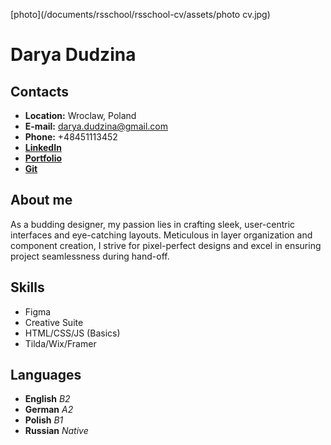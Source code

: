 [photo](/documents/rsschool/rsschool-cv/assets/photo cv.jpg)

# **Darya Dudzina**

## **Contacts**

   + **Location:** Wroclaw, Poland
   + **E-mail:** darya.dudzina@gmail.com
   + **Phone:** +48451113452
   + [**LinkedIn**](https://www.linkedin.com/in/darya-dudzina/)
   + [**Portfolio**](https://www.behance.net/darya_dudzina)
   + [**Git**](https://github.com/DaryaUX)

## **About me**

As a budding designer, my passion lies in crafting sleek, user-centric interfaces and eye-catching layouts.  Meticulous in layer organization and component creation, I strive for pixel-perfect designs and excel in ensuring project seamlessness during hand-off.

## **Skills**

   + Figma
   + Creative Suite
   + HTML/CSS/JS (Basics)
   + Tilda/Wix/Framer

## **Languages**

   + **English** _B2_
   + **German** _A2_
   + **Polish** _B1_
   + **Russian** _Native_